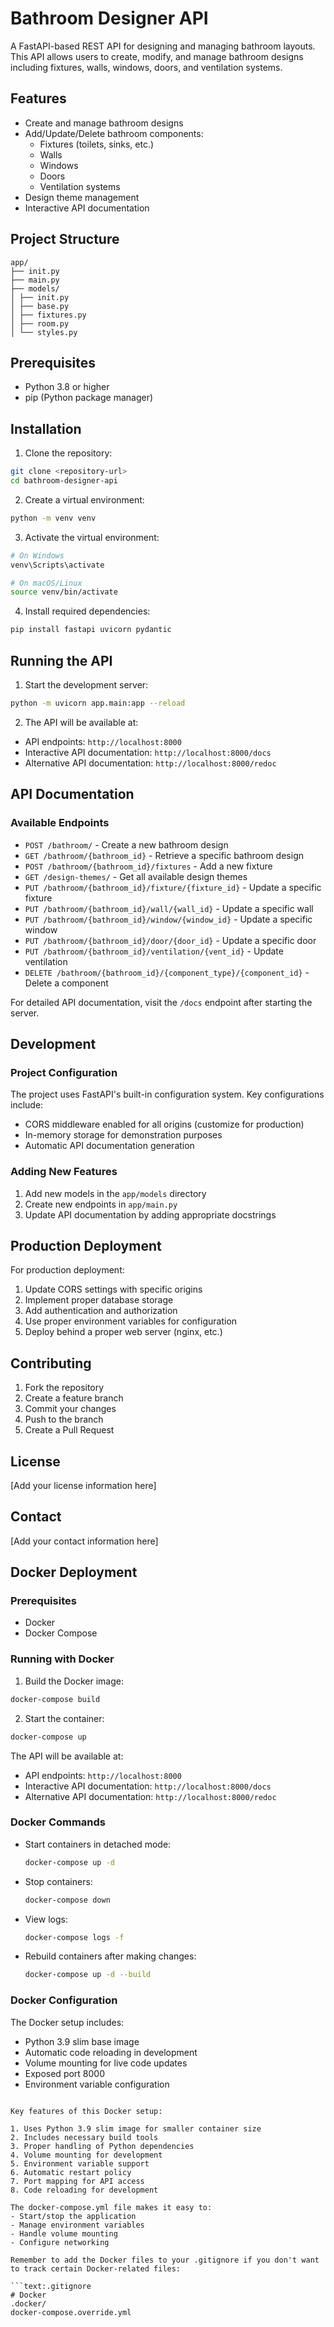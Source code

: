# Bathroom Designer API

A FastAPI-based REST API for designing and managing bathroom layouts. This API allows users to create, modify, and manage bathroom designs including fixtures, walls, windows, doors, and ventilation systems.

## Features

- Create and manage bathroom designs
- Add/Update/Delete bathroom components:
  - Fixtures (toilets, sinks, etc.)
  - Walls
  - Windows
  - Doors
  - Ventilation systems
- Design theme management
- Interactive API documentation

## Project Structure 

```
app/
├── init.py
├── main.py
├── models/
│ ├── init.py
│ ├── base.py
│ ├── fixtures.py
│ ├── room.py
│ └── styles.py
```

## Prerequisites

- Python 3.8 or higher
- pip (Python package manager)

## Installation

1. Clone the repository:

```bash
git clone <repository-url>
cd bathroom-designer-api
```

2. Create a virtual environment:

```bash
python -m venv venv
```

3. Activate the virtual environment:

```bash
# On Windows
venv\Scripts\activate

# On macOS/Linux
source venv/bin/activate
```

4. Install required dependencies:

```bash
pip install fastapi uvicorn pydantic
```

## Running the API

1. Start the development server:

```bash
python -m uvicorn app.main:app --reload
```

2. The API will be available at:
- API endpoints: `http://localhost:8000`
- Interactive API documentation: `http://localhost:8000/docs`
- Alternative API documentation: `http://localhost:8000/redoc`

## API Documentation

### Available Endpoints

- `POST /bathroom/` - Create a new bathroom design
- `GET /bathroom/{bathroom_id}` - Retrieve a specific bathroom design
- `POST /bathroom/{bathroom_id}/fixtures` - Add a new fixture
- `GET /design-themes/` - Get all available design themes
- `PUT /bathroom/{bathroom_id}/fixture/{fixture_id}` - Update a specific fixture
- `PUT /bathroom/{bathroom_id}/wall/{wall_id}` - Update a specific wall
- `PUT /bathroom/{bathroom_id}/window/{window_id}` - Update a specific window
- `PUT /bathroom/{bathroom_id}/door/{door_id}` - Update a specific door
- `PUT /bathroom/{bathroom_id}/ventilation/{vent_id}` - Update ventilation
- `DELETE /bathroom/{bathroom_id}/{component_type}/{component_id}` - Delete a component

For detailed API documentation, visit the `/docs` endpoint after starting the server.

## Development

### Project Configuration

The project uses FastAPI's built-in configuration system. Key configurations include:

- CORS middleware enabled for all origins (customize for production)
- In-memory storage for demonstration purposes
- Automatic API documentation generation

### Adding New Features

1. Add new models in the `app/models` directory
2. Create new endpoints in `app/main.py`
3. Update API documentation by adding appropriate docstrings

## Production Deployment

For production deployment:

1. Update CORS settings with specific origins
2. Implement proper database storage
3. Add authentication and authorization
4. Use proper environment variables for configuration
5. Deploy behind a proper web server (nginx, etc.)

## Contributing

1. Fork the repository
2. Create a feature branch
3. Commit your changes
4. Push to the branch
5. Create a Pull Request

## License

[Add your license information here]

## Contact

[Add your contact information here]

## Docker Deployment

### Prerequisites
- Docker
- Docker Compose

### Running with Docker

1. Build the Docker image:

```bash
docker-compose build
```

2. Start the container:

```bash
docker-compose up
```

The API will be available at:
- API endpoints: `http://localhost:8000`
- Interactive API documentation: `http://localhost:8000/docs`
- Alternative API documentation: `http://localhost:8000/redoc`

### Docker Commands

- Start containers in detached mode:
  ```bash
  docker-compose up -d
  ```

- Stop containers:
  ```bash
  docker-compose down
  ```

- View logs:
  ```bash
  docker-compose logs -f
  ```

- Rebuild containers after making changes:
  ```bash
  docker-compose up -d --build
  ```

### Docker Configuration

The Docker setup includes:
- Python 3.9 slim base image
- Automatic code reloading in development
- Volume mounting for live code updates
- Exposed port 8000
- Environment variable configuration
```

Key features of this Docker setup:

1. Uses Python 3.9 slim image for smaller container size
2. Includes necessary build tools
3. Proper handling of Python dependencies
4. Volume mounting for development
5. Environment variable support
6. Automatic restart policy
7. Port mapping for API access
8. Code reloading for development

The docker-compose.yml file makes it easy to:
- Start/stop the application
- Manage environment variables
- Handle volume mounting
- Configure networking

Remember to add the Docker files to your .gitignore if you don't want to track certain Docker-related files:

```text:.gitignore
# Docker
.docker/
docker-compose.override.yml
```